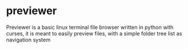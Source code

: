 # previewer
Previewer is a basic linux terminal file browser written in python with curses, it is meant to easily preview files, with a simple folder tree list as navigation system
